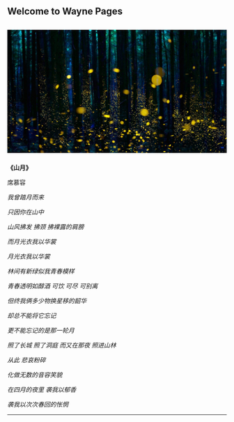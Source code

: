 ## Welcome to Wayne Pages

![](https://raw.githubusercontent.com/zhxwayne/pic/main/img/LuciolaCruciata_ZH-CN9063767400_1920x1080.jpg)
---

**《山月》**

席慕容

*我曾踏月而来*

*只因你在山中*

*山风拂发 拂颈 拂裸露的肩膀*

*而月光衣我以华裳*

*月光衣我以华裳*

*林间有新绿似我青春模样*

*青春透明如醇酒 可饮 可尽 可别离*

*但终我俩多少物换星移的韶华*

*却总不能将它忘记*

*更不能忘记的是那一轮月*

*照了长城 照了洞庭 而又在那夜 照进山林*

*从此 悲哀粉碎*

*化做无数的音容笑貌*

*在四月的夜里 袭我以郁香*

*袭我以次次春回的怅惘*



***



